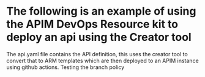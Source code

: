 # The following is an example of using the APIM DevOps Resource kit to deploy an api using the Creator tool

The api.yaml file contains the API definition, this uses the creator tool to convert that to ARM templates which are then deployed to an APIM instance using github actions. Testing the branch policy
